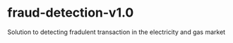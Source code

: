 # fraud-detection-v1.0
Solution to detecting fradulent transaction in the electricity and gas market
